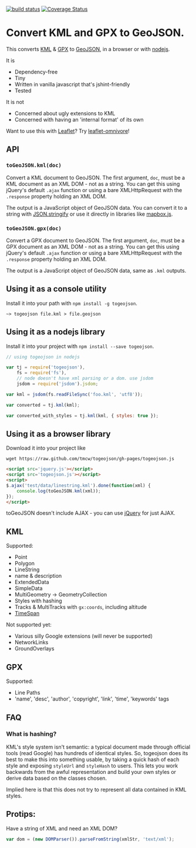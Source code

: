 [![build status](https://secure.travis-ci.org/mapbox/togeojson.png)](http://travis-ci.org/mapbox/togeojson) [![Coverage Status](https://coveralls.io/repos/mapbox/togeojson/badge.png)](https://coveralls.io/r/mapbox/togeojson)

# Convert KML and GPX to GeoJSON.

This converts [KML](https://developers.google.com/kml/documentation/) & [GPX](http://www.gpx.com/)
to
[GeoJSON](http://www.geojson.org/), in a browser or with [nodejs](http://nodejs.org/).

It is

* Dependency-free
* Tiny
* Written in vanilla javascript that's jshint-friendly
* Tested

It is not

* Concerned about ugly extensions to KML
* Concerned with having an 'internal format' of its own

Want to use this with [Leaflet](http://leafletjs.com/)? Try [leaflet-omnivore](https://github.com/mapbox/leaflet-omnivore)!

## API

### `toGeoJSON.kml(doc)`

Convert a KML document to GeoJSON. The first argument, `doc`, must be a KML
document as an XML DOM - not as a string. You can get this using jQuery's default
`.ajax` function or using a bare XMLHttpRequest with the `.response` property
holding an XML DOM.

The output is a JavaScript object of GeoJSON data. You can convert it to a string
with [JSON.stringify](https://developer.mozilla.org/en-US/docs/Web/JavaScript/Reference/Global_Objects/JSON/stringify)
or use it directly in libraries like [mapbox.js](http://www.mapbox.com/mapbox.js/).

### `toGeoJSON.gpx(doc)`

Convert a GPX document to GeoJSON. The first argument, `doc`, must be a GPX
document as an XML DOM - not as a string. You can get this using jQuery's default
`.ajax` function or using a bare XMLHttpRequest with the `.response` property
holding an XML DOM.

The output is a JavaScript object of GeoJSON data, same as `.kml` outputs.


## Using it as a console utility

Install it into your path with `npm install -g togeojson`.

```
~> togeojson file.kml > file.geojson
```

## Using it as a nodejs library

Install it into your project with `npm install --save togeojson`.

```javascript
// using togeojson in nodejs

var tj = require('togeojson'),
    fs = require('fs'),
    // node doesn't have xml parsing or a dom. use jsdom
    jsdom = require('jsdom').jsdom;

var kml = jsdom(fs.readFileSync('foo.kml', 'utf8'));

var converted = tj.kml(kml);

var converted_with_styles = tj.kml(kml, { styles: true });
```

## Using it as a browser library

Download it into your project like

    wget https://raw.github.com/tmcw/togeojson/gh-pages/togeojson.js

```html
<script src='jquery.js'></script>
<script src='togeojson.js'></script>
<script>
$.ajax('test/data/linestring.kml').done(function(xml) {
    console.log(toGeoJSON.kml(xml));
});
</script>
```

toGeoJSON doesn't include AJAX - you can use [jQuery](http://jquery.com/) for
just AJAX.

## KML

Supported:

* Point
* Polygon
* LineString
* name & description
* ExtendedData
* SimpleData
* MultiGeometry -> GeometryCollection
* Styles with hashing
* Tracks & MultiTracks with `gx:coords`, including altitude
* [TimeSpan](https://developers.google.com/kml/documentation/kmlreference#timespan)

Not supported yet:

* Various silly Google extensions (will never be supported)
* NetworkLinks
* GroundOverlays

## GPX

Supported:

* Line Paths
* 'name', 'desc', 'author', 'copyright', 'link', 'time', 'keywords' tags

## FAQ

### What is hashing?

KML's style system isn't semantic: a typical document made through official tools
(read Google) has hundreds of identical styles. So, togeojson does its best to
make this into something usable, by taking a quick hash of each style and exposing
`styleUrl` and `styleHash` to users. This lets you work backwards from the awful
representation and build your own styles or derive data based on the classes
chosen.

Implied here is that this does not try to represent all data contained in KML
styles.

## Protips:

Have a string of XML and need an XML DOM?

```js
var dom = (new DOMParser()).parseFromString(xmlStr, 'text/xml');
```
